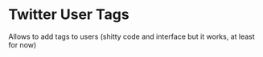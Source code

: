 # Twitter User Tags
Allows to add tags to users (shitty code and interface but it works, at least for now)
